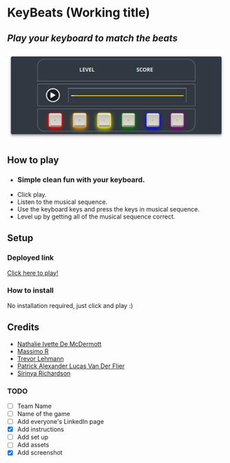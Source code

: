 # KeyBeats (Working title)
## *Play your keyboard to match the beats*

![image info](./media/images/keybeats_game.png)

## How to play
* ### Simple clean fun with your keyboard.
* Click play.
* Listen to the musical sequence.
* Use the keyboard keys and press the keys in musical sequence.
* Level up by getting all of the musical sequence correct.

## Setup

### Deployed link

[Click here to play!](https://www.example.com)

### How to install
No installation required, just click and play :)

## Credits

* [Nathalie Ivette De McDermott](https://www.linkedin.com)
* [Massimo R](https://www.linkedin.com)
* [Trevor Lehmann](https://www.linkedin.com)
* [Patrick Alexander Lucas Van Der Flier](https://www.linkedin.com)
* [Sirinya Richardson](https://www.linkedin.com)


### TODO
- [ ] Team Name  
- [ ] Name of the game  
- [ ] Add everyone's LinkedIn page  
- [X] Add instructions  
- [ ] Add set up  
- [ ] Add assets  
- [X] Add screenshot  

